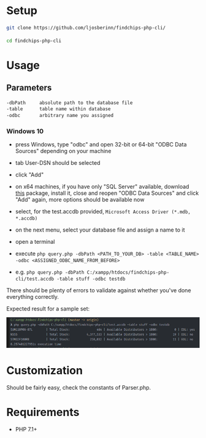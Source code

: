 # Setup

```sh
git clone https://github.com/ljosberinn/findchips-php-cli/

cd findchips-php-cli
```

# Usage

## Parameters
```sh
-dbPath     absolute path to the database file
-table      table name within database
-odbc       arbitrary name you assigned
```

### Windows 10
- press Windows, type "odbc" and open 32-bit or 64-bit "ODBC Data Sources" depending on your machine
- tab User-DSN should be selected
- click "Add"
- on x64 machines, if you have only "SQL Server" available, download [this](https://www.microsoft.com/en-us/download/details.aspx?id=13255) package, install it, close and reopen "ODBC Data Sources" and click "Add" again, more options should be available now
- select, for the test.accdb provided, `Microsoft Access Driver (*.mdb, *.accdb)`
- on the next menu, select your database file and assign a name to it

- open a terminal
- execute `php query.php -dbPath <PATH_TO_YOUR_DB> -table <TABLE_NAME> -odbc <ASSIGNED_ODBC_NAME_FROM_BEFORE>`
- e.g. `php query.php -dbPath C:/xampp/htdocs/findchips-php-cli/test.accdb -table stuff -odbc testdb`

There should be plenty of errors to validate against whether you've done everything correctly.

Expected result for a sample set:

![image](example-result.png)

# Customization
Should be fairly easy, check the constants of Parser.php.

# Requirements
- PHP 7.1+
